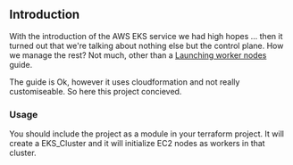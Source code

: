 ## Introduction

With the introduction of the AWS EKS service we had high hopes ... then it turned out that we're talking about nothing else but the control plane. How we manage the rest? Not much, other than a [Launching worker nodes](https://docs.aws.amazon.com/eks/latest/userguide/launch-workers.html) guide.

The guide is Ok, however it uses cloudformation and not really customiseable. So here this project concieved.

### Usage

You should include the project as a module in your terraform project. It will create a EKS_Cluster and it will initialize EC2 nodes as workers in that cluster.